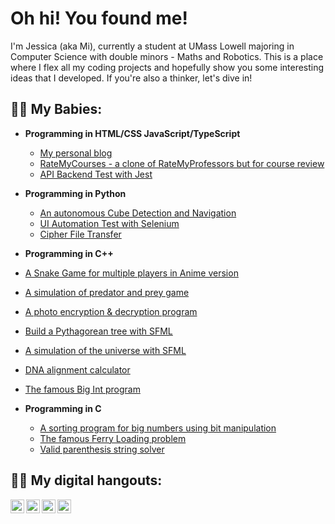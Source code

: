 <h1>Oh hi! You found me!</h1>

I'm Jessica (aka Mi), currently a student at UMass Lowell majoring in Computer Science with double minors - Maths and Robotics. This is a place where I flex all my coding projects and hopefully show you some interesting ideas that I developed. If you're also a thinker, let's dive in!

<h2>👩‍💻 My Babies:</h2>

- <b>Programming in HTML/CSS JavaScript/TypeScript</b>
  - [My personal blog](https://github.com/jfm-code/my-blog)
  - [RateMyCourses - a clone of RateMyProfessors but for course review](https://github.com/jfm-code/rate-my-courses)
  - [API Backend Test with Jest](https://github.com/jfm-code/digitalauto-test-backend)
 
- <b>Programming in Python</b>
  - [An autonomous Cube Detection and Navigation](https://github.com/jfm-code/cube-pilot)
  - [UI Automation Test with Selenium](https://github.com/jfm-code/digitalauto-test-frontend)
  - [Cipher File Transfer](https://github.com/jfm-code/cipher-transfer)

 - <b>Programming in C++</b>
  - [A Snake Game for multiple players in Anime version](https://github.com/jfm-code/2v2-snake-anime-edition)
  - [A simulation of predator and prey game](https://github.com/jfm-code/predator-prey-simulation)
  - [A photo encryption & decryption program](https://github.com/jfm-code/photo-encrypt-decrypt)
  - [Build a Pythagorean tree with SFML](https://github.com/jfm-code/pythagorean-tree)
  - [A simulation of the universe with SFML](https://github.com/jfm-code/universe-simulation)
  - [DNA alignment calculator](https://github.com/jfm-code/dna-alignment)
  - [The famous Big Int program](https://github.com/jfm-code/big-int)

- <b>Programming in C</b>
  - [A sorting program for big numbers using bit manipulation](https://github.com/jfm-code/bignum-filter)
  - [The famous Ferry Loading problem](https://github.com/jfm-code/ferry-loading)
  - [Valid parenthesis string solver](https://github.com/jfm-code/valid-string)



<h2> 💁‍♀️ My digital hangouts:</h2>

[<img align="left" alt="Gmail" width="22px" src="https://cdn.jsdelivr.net/npm/simple-icons@v3/icons/gmail.svg" />][gmail]
[<img align="left" alt="LinkedIn" width="22px" src="https://cdn.jsdelivr.net/npm/simple-icons@v3/icons/linkedin.svg" />][linkedin]
[<img align="left" alt="Facebook" width="22px" src="https://cdn.jsdelivr.net/npm/simple-icons@v3/icons/facebook.svg" />][facebook]
[<img align="left" alt="Instagram" width="22px" src="https://cdn.jsdelivr.net/npm/simple-icons@v3/icons/instagram.svg" />][instagram]

[gmail]: mailto:my.giangvu@gmail.com
[instagram]: https://www.instagram.com/jfm_blog/
[facebook]: https://www.facebook.com/this.is.jfm/
[linkedin]: https://www.linkedin.com/in/jessica-vu-uml/
